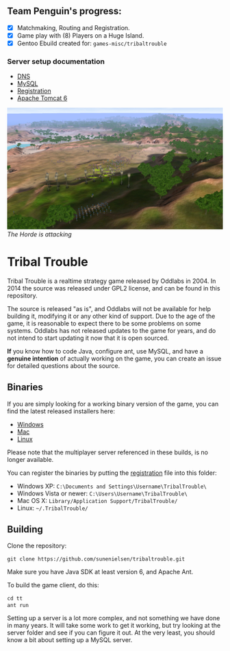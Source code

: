 ## Team Penguin's progress:

- [x] Matchmaking, Routing and Registration.
- [x] Game play with (8) Players on a Huge Island.
- [x] Gentoo Ebuild created for: `games-misc/tribaltrouble`

### Server setup documentation

- [DNS](dns/DNS.md)
- [MySQL](mysql/MYSQL.md)
- [Registration](registration-files/REGISTRATION.md)
- [Apache Tomcat 6](apache-tomcat/TOMCAT.md)

![Huge Island](docs/horde.jpg)
*The Horde is attacking*


Tribal Trouble
==============
Tribal Trouble is a realtime strategy game released by Oddlabs in 2004. In 2014 the source was released under GPL2 license, and can be found in this repository.

The source is released "as is", and Oddlabs will not be available for help building it, modifying it or any other kind of support. Due to the age of the game, it is reasonable to expect there to be some problems on some systems. Oddlabs has not released updates to the game for years, and do not intend to start updating it now that it is open sourced.

**If** you know how to code Java, configure ant, use MySQL, and have a **genuine intention** of actually working on the game, you can create an issue for detailed questions about the source.

Binaries
--------
If you are simply looking for a working binary version of the game, you can find the latest released installers here:

- [Windows](https://github.com/sunenielsen/tribaltrouble/blob/master/binaries/TribalTroubleSetup.exe)
- [Mac](https://github.com/sunenielsen/tribaltrouble/blob/master/binaries/TribalTrouble.dmg)
- [Linux](https://github.com/sunenielsen/tribaltrouble/blob/master/binaries/TribalTroubleSetup.sh)

Please note that the multiplayer server referenced in these builds, is no longer available.

You can register the binaries by putting the [registration](https://github.com/sunenielsen/tribaltrouble/blob/master/binaries/registration) file into this folder:
- Windows XP: `C:\Documents and Settings\Username\TribalTrouble\`
- Windows Vista or newer: `C:\Users\Username\TribalTrouble\`
- Mac OS X: `Library/Application Support/TribalTrouble/`
- Linux: `~/.TribalTrouble/`


Building
--------
Clone the repository:
```
git clone https://github.com/sunenielsen/tribaltrouble.git
```
Make sure you have Java SDK at least version 6, and Apache Ant.


To build the game client, do this:
```
cd tt
ant run
```

Setting up a server is a lot more complex, and not something we have done in many years. It will take some work to get it working, but try looking at the server folder and see if you can figure it out. At the very least, you should know a bit about setting up a MySQL server.
